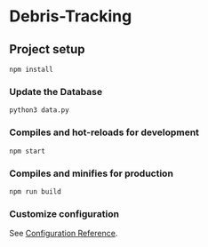 # Debris-Tracking

## Project setup
```
npm install
```

### Update the Database
```
python3 data.py
```

### Compiles and hot-reloads for development
```
npm start
```

### Compiles and minifies for production
```
npm run build
```

### Customize configuration
See [Configuration Reference](https://cli.vuejs.org/config/).
